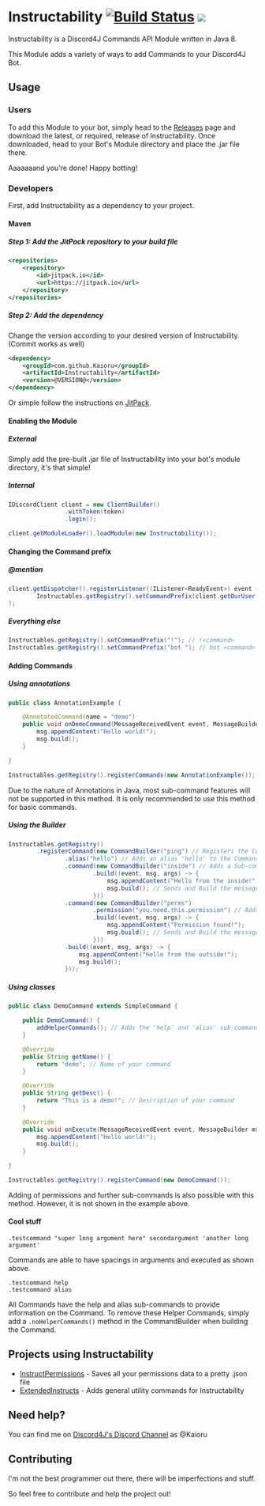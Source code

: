 # Instructability [![Build Status](https://travis-ci.org/Kaioru/Instructability.svg?branch=master)](https://travis-ci.org/Kaioru/Instructability) [![](https://jitpack.io/v/Kaioru/Instructability.svg)](https://jitpack.io/#Kaioru/Instructability)
Instructability is a Discord4J Commands API Module written in Java 8.

This Module adds a variety of ways to add Commands to your Discord4J Bot.

## Usage
### Users
To add this Module to your bot, simply head to the [Releases](https://github.com/Kaioru/Instructabilty/releases) page and download the latest, or required, release of Instructability. Once downloaded, head to your Bot's Module directory and place the .jar file there.

Aaaaaaand you're done! Happy botting!
### Developers
First, add Instructability as a dependency to your project.
#### Maven
##### Step 1: Add the JitPack repository to your build file
``` xml
<repositories>
	<repository>
	    <id>jitpack.io</id>
	    <url>https://jitpack.io</url>
	</repository>
</repositories>
```
##### Step 2: Add the dependency
Change the version according to your desired version of Instructability. (Commit works as well)
``` xml
<dependency>
    <groupId>com.github.Kaioru</groupId>
    <artifactId>Instructabilty</artifactId>
    <version>@VERSION@</version>
</dependency>
```
Or simple follow the instructions on [JitPack](https://jitpack.io/#Kaioru/Instructabilty).
#### Enabling the Module
##### External
Simply add the pre-built .jar file of Instructability into your bot's module directory, it's that simple!
##### Internal
``` java
IDiscordClient client = new ClientBuilder()
				.withToken(token)
				.login();

client.getModuleLoader().loadModule(new Instructability());
```
#### Changing the Command prefix
##### @mention <command>
``` java
client.getDispatcher().registerListener((IListener<ReadyEvent>) event -> // Ensures 'getOurUser()' is not null
        Instructables.getRegistry().setCommandPrefix(client.getOurUser().mention() + " ")
);
```
##### Everything else
``` java
Instructables.getRegistry().setCommandPrefix("!"); // !<command>
Instructables.getRegistry().setCommandPrefix("bot "); // bot <command>
```
#### Adding Commands
##### Using annotations
``` java
public class AnnotationExample {

	@AnnotatedCommand(name = "demo")
	public void onDemoCommand(MessageReceivedEvent event, MessageBuilder msg, LinkedList<String> args) throws Exception {
		msg.appendContent("Hello world!");
		msg.build();
	}

}
```
``` java
Instructables.getRegistry().registerCommands(new AnnotationExample());
```
Due to the nature of Annotations in Java, most sub-command features will not be supported in this method. It is only recommended to use this method for basic commands.
##### Using the Builder
``` java
Instructables.getRegistry()
		.registerCommand(new CommandBuilder("ping") // Registers the Command
				.alias("hello") // Adds an alias 'hello' to the Command
				.command(new CommandBuilder("inside") // Adds a Sub-command in the Command
						.build((event, msg, args) -> {
							msg.appendContent("Hello from the inside!");
							msg.build(); // Sends and Build the message
						}))
				.command(new CommandBuilder("perms")
						.permission("you.need.this.permission") // Adds a permission to the Command
						.build((event, msg, args) -> {
							msg.appendContent("Permission found!");
							msg.build(); // Sends and Build the message
						}))
				.build((event, msg, args) -> {
					msg.appendContent("Hello from the outside!");
					msg.build();
				}));
```
##### Using classes
``` java
public class DemoCommand extends SimpleCommand {

	public DemoCommand() {
		addHelperCommands(); // Adds the 'help' and 'alias' sub-commands to your command
	}

	@Override
	public String getName() {
		return "demo"; // Name of your command
	}

	@Override
	public String getDesc() {
		return "This is a demo!"; // Description of your command
	}

	@Override
	public void onExecute(MessageReceivedEvent event, MessageBuilder msg, LinkedList<String> args) throws Exception {
        msg.appendContent("Hello world!");
        msg.build();
	}

}
```
``` java
Instructables.getRegistry().registerCommand(new DemoCommand());
```
Adding of permissions and further sub-commands is also possible with this method. However, it is not shown in the example above.
#### Cool stuff
```
.testcommand "super long argument here" secondargument 'another long argument'
```
Commands are able to have spacings in arguments and executed as shown above.
```
.testcommand help
.testcommand alias
```
All Commands have the help and alias sub-commands to provide information on the Command.
To remove these Helper Commands, simply add a ```.noHelperCommands()``` method in the CommandBuilder when building the Command.
## Projects using Instructability
* [InstructPermissions](https://github.com/Kaioru/InstructPermissions) - Saves all your permissions data to a pretty .json file
* [ExtendedInstructs](https://github.com/Kaioru/ExtendedInstructs) - Adds general utility commands for Instructability

## Need help?
You can find me on [Discord4J's Discord Channel](https://discord.gg/0SBTUU1wZTX8X8cu) as @Kaioru

## Contributing
I'm not the best programmer out there, there will be imperfections and stuff.

So feel free to contribute and help the project out!
